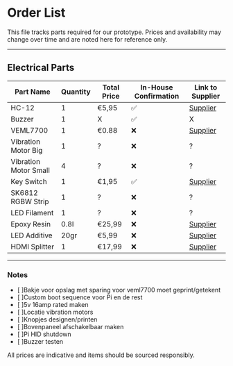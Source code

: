 # Order List

This file tracks parts required for our prototype. Prices and availability may
change over time and are noted here for reference only.

---

## Electrical Parts

| Part Name       | Quantity | Total Price | In-House Confirmation | Link to Supplier |
| --------------- | -------- | ----------- | --------------------- | ---------------- |
| HC-12 | 1 | €5,95  | ✅ | [Supplier](https://www.benselectronics.nl/hc-12-long-range-serial-module.html) |
| Buzzer | 1 | X | ✅ | X |
| VEML7700 | 1 | €0.88 | ❌ | [Supplier](https://nl.aliexpress.com/item/1005008925317954.html?spm=a2g0o.order_list.order_list_main.5.1c3c79d2rwE011&gatewayAdapt=glo2nld) |
| Vibration Motor Big | 1 | ? | ❌ | ? |
| Vibration Motor Small | 4 | ? | ❌ | ? |
| Key Switch | 1 | €1,95 | ✅ | [Supplier](https://www.benselectronics.nl/sleutelschakelaar-incl-2-sleutels-inbouw.html) |
| SK6812 RGBW Strip | 1 | ? | ❌ | ? |
| LED Filament | 1 | ? | ❌ | ? |
| Epoxy Resin | 0.8l | €25,99 | ❌ | [Supplier](https://polyestershoppen.nl/epoxy/resion-uv-epoxy-resin-861.html) |
| LED Additive | 20gr | €5,99 | ❌ | [Supplier](https://polyestershoppen.nl/epoxy/led-additief-voor-epoxy-374.html) |
| HDMI Splitter | 1 | €17,99 | ❌ | [Supplier](https://www.onlinekabelshop.nl/hdmi-splitter-1-naar-4-hdmi14-4k-30hz-voeding-via.html?gad_campaignid=21771595160&gad_source=1&gbraid=0AAAAAD1yb3G0inEWcisAwR1a5NwCK9HV9&gclid=Cj0KCQjwgvnCBhCqARIsADBLZoJrtxI1-FjkPTbWCtSBHWmBHfLYG6UHTajdGmx6lesPLFIwzblfR7oaArt5EALw_wcB) |

---

### Notes

- [ ]Bakje voor opslag met sparing voor veml7700 moet geprint/getekent
- [ ]Custom boot sequence voor Pi en de rest
- [ ]5v 16amp rated maken
- [ ]Locatie vibration motors
- [ ]Knopjes designen/printen
- [ ]Bovenpaneel afschakelbaar maken
- [ ]Pi HID shutdown
- [ ]Buzzer testen

All prices are indicative and items should be sourced responsibly.
